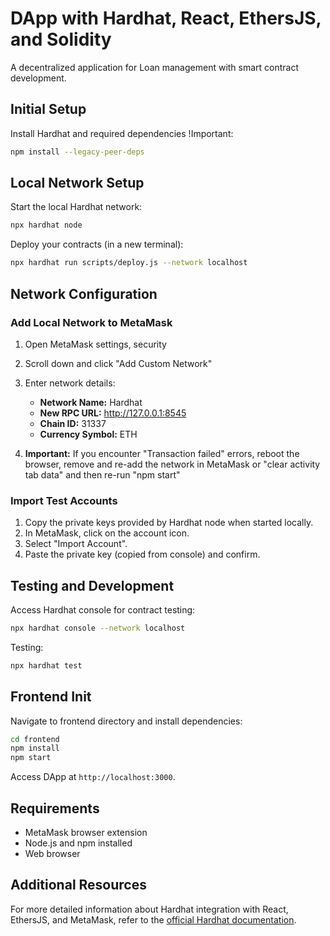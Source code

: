 
# DApp with Hardhat, React, EthersJS, and Solidity

A decentralized application for Loan management with smart contract development.

## Initial Setup

Install Hardhat and required dependencies !Important:

```bash
npm install --legacy-peer-deps
```

## Local Network Setup

Start the local Hardhat network:

```bash
npx hardhat node
```

Deploy your contracts (in a new terminal):

```bash
npx hardhat run scripts/deploy.js --network localhost
```

## Network Configuration

### Add Local Network to MetaMask

1. Open MetaMask settings, security
2. Scroll down and click "Add Custom Network"
3. Enter network details:
    - **Network Name:** Hardhat
    - **New RPC URL:** http://127.0.0.1:8545
    - **Chain ID:** 31337
    - **Currency Symbol:** ETH

4. **Important:** If you encounter "Transaction failed" errors, reboot the browser, remove and re-add the network in MetaMask or "clear activity tab data" and then re-run "npm start"

### Import Test Accounts

1. Copy the private keys provided by Hardhat node when started locally.
2. In MetaMask, click on the account icon.
3. Select "Import Account".
4. Paste the private key (copied from console) and confirm.

## Testing and Development

Access Hardhat console for contract testing:

```bash
npx hardhat console --network localhost
```

Testing:

```bash
npx hardhat test
```

## Frontend Init

Navigate to frontend directory and install dependencies:

```bash
cd frontend
npm install
npm start
```

Access DApp at `http://localhost:3000`.

## Requirements

- MetaMask browser extension
- Node.js and npm installed
- Web browser

## Additional Resources

For more detailed information about Hardhat integration with React, EthersJS, and MetaMask, refer to the [official Hardhat documentation](https://hardhat.org).
